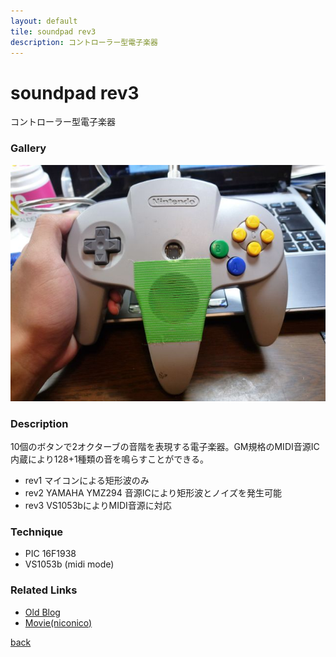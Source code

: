 ```yaml
---
layout: default
tile: soundpad rev3
description: コントローラー型電子楽器
---
```

# soundpad rev3

コントローラー型電子楽器

### Gallery

  ![](/img/2014/sp.jpg)

### Description

  10個のボタンで2オクターブの音階を表現する電子楽器。GM規格のMIDI音源IC内蔵により128+1種類の音を鳴らすことができる。

  * rev1
    マイコンによる矩形波のみ
  * rev2
    YAMAHA YMZ294 音源ICにより矩形波とノイズを発生可能
  * rev3
    VS1053bによりMIDI音源に対応

### Technique

  * PIC 16F1938
  * VS1053b (midi mode)

### Related Links

* [Old Blog](http://sparks-row.blogspot.jp/2013/05/nintendo64.html)
* [Movie(niconico)](http://www.nicovideo.jp/watch/sm19783957)

[back](/)